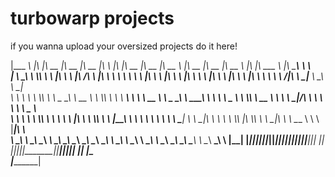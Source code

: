 # turbowarp projects
if you wanna upload your oversized projects do it here!



|\___   ___\\  \|\  \|\   __  \|\   __  \|\   __  \|\  \     |\  \|\   __  \|\   __  \|\   __  \      |\   __  \|\   __  \|\   __  \      |\  \|\  ___ \ |\   ____\\___   ___\\   ____\     
\|___ \  \_\ \  \\\  \ \  \|\  \ \  \|\ /\ \  \|\  \ \  \    \ \  \ \  \|\  \ \  \|\  \ \  \|\  \     \ \  \|\  \ \  \|\  \ \  \|\  \     \ \  \ \   __/|\ \  \___\|___ \  \_\ \  \___|_    
     \ \  \ \ \  \\\  \ \   _  _\ \   __  \ \  \\\  \ \  \  __\ \  \ \   __  \ \   _  _\ \   ____\     \ \   ____\ \   _  _\ \  \\\  \  __ \ \  \ \  \_|/_\ \  \       \ \  \ \ \_____  \   
      \ \  \ \ \  \\\  \ \  \\  \\ \  \|\  \ \  \\\  \ \  \|\__\_\  \ \  \ \  \ \  \\  \\ \  \___|      \ \  \___|\ \  \\  \\ \  \\\  \|\  \\_\  \ \  \_|\ \ \  \____   \ \  \ \|____|\  \  
       \ \__\ \ \_______\ \__\\ _\\ \_______\ \_______\ \____________\ \__\ \__\ \__\\ _\\ \__\          \ \__\    \ \__\\ _\\ \_______\ \________\ \_______\ \_______\  \ \__\  ____\_\  \ 
        \|__|  \|_______|\|__|\|__|\|_______|\|_______|\|____________|\|__|\|__|\|__|\|__|\|__|           \|__|     \|__|\|__|\|_______|\|________|\|_______|\|_______|   \|__| |\_________\
                                                                                                                                                                                \|_________|
                                                                                                                                                                                            
 
